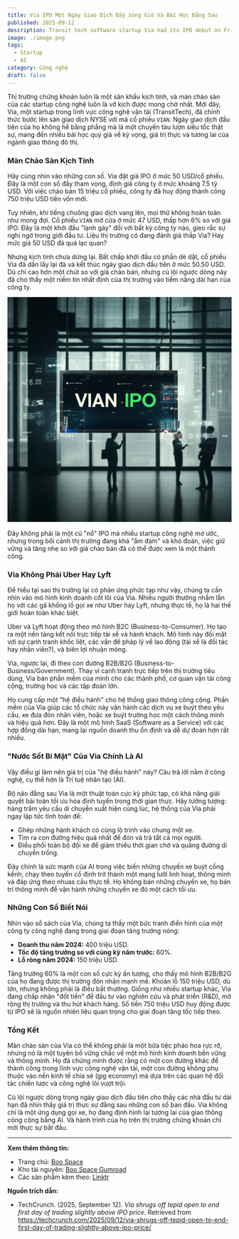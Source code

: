 ```yaml
---
title: Via IPO Một Ngày Giao Dịch Đầy Sóng Gió Và Bài Học Đằng Sau
published: 2025-09-12
description: Transit tech software startup Via had its IPO debut on Friday, starting at below offering price before rising to close at nearly $50.
image: ./image.png
tags:
  - Startup
  - AI
category: Công nghệ
draft: false
---
```


Thị trường chứng khoán luôn là một sân khấu kịch tính, và màn chào sàn của các startup công nghệ luôn là vở kịch được mong chờ nhất. Mới đây, Via, một startup trong lĩnh vực công nghệ vận tải (TransitTech), đã chính thức bước lên sàn giao dịch NYSE với mã cổ phiếu `VIAN`. Ngày giao dịch đầu tiên của họ không hề bằng phẳng mà là một chuyến tàu lượn siêu tốc thật sự, mang đến nhiều bài học quý giá về kỳ vọng, giá trị thực và tương lai của ngành giao thông đô thị.

### Màn Chào Sàn Kịch Tính

Hãy cùng nhìn vào những con số. Via đặt giá IPO ở mức 50 USD/cổ phiếu. Đây là một con số đầy tham vọng, định giá công ty ở mức khoảng 7.5 tỷ USD. Với việc chào bán 15 triệu cổ phiếu, công ty đã huy động thành công 750 triệu USD tiền vốn mới.

Tuy nhiên, khi tiếng chuông giao dịch vang lên, mọi thứ không hoàn toàn như mong đợi. Cổ phiếu `VIAN` mở cửa ở mức 47 USD, thấp hơn 6% so với giá IPO. Đây là một khởi đầu "lạnh gáy" đối với bất kỳ công ty nào, gieo rắc sự nghi ngờ trong giới đầu tư. Liệu thị trường có đang đánh giá thấp Via? Hay mức giá 50 USD đã quá lạc quan?

Nhưng kịch tính chưa dừng lại. Bất chấp khởi đầu có phần dè dặt, cổ phiếu Via đã dần lấy lại đà và kết thúc ngày giao dịch đầu tiên ở mức 50.50 USD. Dù chỉ cao hơn một chút so với giá chào bán, nhưng cú lội ngược dòng này đã cho thấy một niềm tin nhất định của thị trường vào tiềm năng dài hạn của công ty.

![Diễn biến cổ phiếu Via trong ngày đầu tiên](./image1.png)

Đây không phải là một cú "nổ" IPO mà nhiều startup công nghệ mơ ước, nhưng trong bối cảnh thị trường đang khá "ẩm đạm" và khó đoán, việc giữ vững và tăng nhẹ so với giá chào bán đã có thể được xem là một thành công.

### Via Không Phải Uber Hay Lyft

Để hiểu tại sao thị trường lại có phản ứng phức tạp như vậy, chúng ta cần nhìn vào mô hình kinh doanh cốt lõi của Via. Nhiều người thường nhầm lẫn họ với các gã khổng lồ gọi xe như Uber hay Lyft, nhưng thực tế, họ là hai thế giới hoàn toàn khác biệt.

Uber và Lyft hoạt động theo mô hình B2C (Business-to-Consumer). Họ tạo ra một nền tảng kết nối trực tiếp tài xế và hành khách. Mô hình này đối mặt với sự cạnh tranh khốc liệt, các vấn đề pháp lý về lao động (tài xế là đối tác hay nhân viên?), và biên lợi nhuận mỏng.

Via, ngược lại, đi theo con đường B2B/B2G (Business-to-Business/Government). Thay vì cạnh tranh trực tiếp trên thị trường tiêu dùng, Via bán phần mềm của mình cho các thành phố, cơ quan vận tải công cộng, trường học và các tập đoàn lớn.

Họ cung cấp một "hệ điều hành" cho hệ thống giao thông công cộng. Phần mềm của Via giúp các tổ chức này vận hành các dịch vụ xe buýt theo yêu cầu, xe đưa đón nhân viên, hoặc xe buýt trường học một cách thông minh và hiệu quả hơn. Đây là một mô hình SaaS (Software as a Service) với các hợp đồng dài hạn, mang lại nguồn doanh thu ổn định và dễ dự đoán hơn rất nhiều.
### "Nước Sốt Bí Mật" Của Via Chính Là AI

Vậy điều gì làm nên giá trị của "hệ điều hành" này? Câu trả lời nằm ở công nghệ, cụ thể hơn là Trí tuệ nhân tạo (AI).

Bộ não đằng sau Via là một thuật toán cực kỳ phức tạp, có khả năng giải quyết bài toán tối ưu hóa định tuyến trong thời gian thực. Hãy tưởng tượng: hàng trăm yêu cầu di chuyển xuất hiện cùng lúc, hệ thống của Via phải ngay lập tức tính toán để:

- Ghép những hành khách có cùng lộ trình vào chung một xe.
- Tìm ra con đường hiệu quả nhất để đón và trả tất cả mọi người.
- Điều phối toàn bộ đội xe để giảm thiểu thời gian chờ và quãng đường di chuyển trống.

Đây chính là sức mạnh của AI trong việc biến những chuyến xe buýt cồng kềnh, chạy theo tuyến cố định trở thành một mạng lưới linh hoạt, thông minh và đáp ứng theo nhuas cầu thực tế. Họ không bán những chuyến xe, họ bán trí thông minh để vận hành những chuyến xe đó một cách tối ưu.

### Những Con Số Biết Nói

Nhìn vào sổ sách của Via, chúng ta thấy một bức tranh điển hình của một công ty công nghệ đang trong giai đoạn tăng trưởng nóng:

- **Doanh thu năm 2024:** 400 triệu USD.
- **Tốc độ tăng trưởng so với cùng kỳ năm trước:** 60%.
- **Lỗ ròng năm 2024:** 150 triệu USD.

Tăng trưởng 60% là một con số cực kỳ ấn tượng, cho thấy mô hình B2B/B2G của họ đang được thị trường đón nhận mạnh mẽ. Khoản lỗ 150 triệu USD, dù lớn, nhưng không phải là điều bất thường. Giống như nhiều startup khác, Via đang chấp nhận "đốt tiền" để đầu tư vào nghiên cứu và phát triển (R&D), mở rộng thị trường và thu hút khách hàng. Số tiền 750 triệu USD huy động được từ IPO sẽ là nguồn nhiên liệu quan trọng cho giai đoạn tăng tốc tiếp theo.

### Tổng Kết

Màn chào sàn của Via có thể không phải là một bữa tiệc pháo hoa rực rỡ, nhưng nó là một tuyên bố vững chắc về một mô hình kinh doanh bền vững và thông minh. Họ đã chứng minh được rằng có một con đường khác để thành công trong lĩnh vực công nghệ vận tải, một con đường không phụ thuộc vào nền kinh tế chia sẻ (gig economy) mà dựa trên các quan hệ đối tác chiến lược và công nghệ lõi vượt trội.

Cú lội ngược dòng trong ngày giao dịch đầu tiên cho thấy các nhà đầu tư dài hạn đã nhìn thấy giá trị thực sự đằng sau những con số ban đầu. Via không chỉ là một ứng dụng gọi xe, họ đang định hình lại tương lai của giao thông công cộng bằng AI. Và hành trình của họ trên thị trường chứng khoán chỉ mới thực sự bắt đầu.

---

**Xem thêm thông tin:**

- Trang chủ: [Boo Space](https://boospace.tech)
- Kho tài nguyên: [Boo Space Gumroad](https://boospace.gumroad.com)
- Các sản phẩm kèm theo: [Linktr](https://linktr.ee/boospace)

**Nguồn trích dẫn:**

- TechCrunch. (2025, September 12). *Via shrugs off tepid open to end first day of trading slightly above IPO price*. Retrieved from https://techcrunch.com/2025/09/12/via-shrugs-off-tepid-open-to-end-first-day-of-trading-slightly-above-ipo-price/
